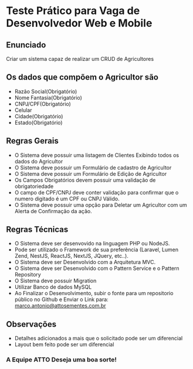 # Teste Prático para Vaga de Desenvolvedor Web e Mobile

## Enunciado
Criar um sistema capaz de realizar um CRUD de Agricultores

## Os dados que compõem o Agricultor são
- Razão Social(Obrigatório)
- Nome Fantasia(Obrigatório)
- CNPJ/CPF(Obrigatório)
- Celular
- Cidade(Obrigatório)
- Estado(Obrigatório)

## Regras Gerais
- O Sistema deve possuir uma listagem de Clientes Exibindo todos os dados do Agricultor
- O Sistema deve possuir um Formulário de cadastro de Agricultor
- O Sistema deve possuir um Formulário de Edição de Agricultor
- Os Campos Obrigatórios devem possuir uma validação de obrigatoriedade
- O campo de CPF/CNPJ deve conter validação para confirmar que o numero digitado é um CPF ou CNPJ Válido.
- O Sistema deve possuir uma opção para Deletar um Agricultor com um Alerta de Confirmação da ação.

## Regras Técnicas
- O Sistema deve ser desenvovido na linguagem PHP ou NodeJS.
- Pode ser utilizado o Framework de sua preferência (Laravel, Lumen Zend, NestJS, ReactJS, NextJS, JQuery, etc..).
- O Sistema deve ser Desenvolvido com a Arquitetura MVC.
- O Sistema deve ser Desenvolvido com o Pattern Service e o Pattern Repository
- O Sistema deve possuir Migration
- Utilizar Banco de dados MySQL
- Ao Finalizar o Desenvolvimento, subir o fonte para um repositorio público no Github e Enviar o Link para: marco.antonio@attosementes.com.br

## Observações
- Detalhes adicionados a mais que o solicitado pode ser um diferencial
- Layout bem feito pode ser um diferencial


### A Equipe ATTO Deseja uma boa sorte!
